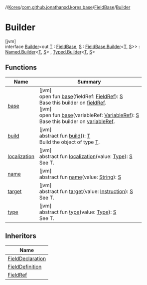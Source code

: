 //[Kores](../../../../index.md)/[com.github.jonathanxd.kores.base](../../index.md)/[FieldBase](../index.md)/[Builder](index.md)

# Builder

[jvm]\
interface [Builder](index.md)<out [T](index.md) : [FieldBase](../index.md), [S](index.md) : [FieldBase.Builder](index.md)<[T](index.md), [S](index.md)>> : [Named.Builder](../../-named/-builder/index.md)<[T](index.md), [S](index.md)> , [Typed.Builder](../../-typed/-builder/index.md)<[T](index.md), [S](index.md)>

## Functions

| Name | Summary |
|---|---|
| [base](base.md) | [jvm]<br>open fun [base](base.md)(fieldRef: [FieldRef](../../../com.github.jonathanxd.kores.common/-field-ref/index.md)): [S](index.md)<br>Base this builder on [fieldRef](base.md).<br>[jvm]<br>open fun [base](base.md)(variableRef: [VariableRef](../../../com.github.jonathanxd.kores.common/-variable-ref/index.md)): [S](index.md)<br>Base this builder on [variableRef](base.md). |
| [build](../../../com.github.jonathanxd.kores.builder/-builder/build.md) | [jvm]<br>abstract fun [build](../../../com.github.jonathanxd.kores.builder/-builder/build.md)(): [T](index.md)<br>Build the object of type [T](../../../com.github.jonathanxd.kores.builder/-builder/index.md). |
| [localization](localization.md) | [jvm]<br>abstract fun [localization](localization.md)(value: [Type](https://docs.oracle.com/javase/8/docs/api/java/lang/reflect/Type.html)): [S](index.md)<br>See T. |
| [name](../../-named/-builder/name.md) | [jvm]<br>abstract fun [name](../../-named/-builder/name.md)(value: [String](https://kotlinlang.org/api/latest/jvm/stdlib/kotlin/-string/index.html)): [S](index.md) |
| [target](target.md) | [jvm]<br>abstract fun [target](target.md)(value: [Instruction](../../../com.github.jonathanxd.kores/-instruction/index.md)): [S](index.md)<br>See T. |
| [type](../../-typed/-builder/type.md) | [jvm]<br>abstract fun [type](../../-typed/-builder/type.md)(value: [Type](https://docs.oracle.com/javase/8/docs/api/java/lang/reflect/Type.html)): [S](index.md)<br>See T. |

## Inheritors

| Name |
|---|
| [FieldDeclaration](../../-field-declaration/-builder/index.md) |
| [FieldDefinition](../../-field-definition/-builder/index.md) |
| [FieldRef](../../../com.github.jonathanxd.kores.common/-field-ref/-builder/index.md) |
